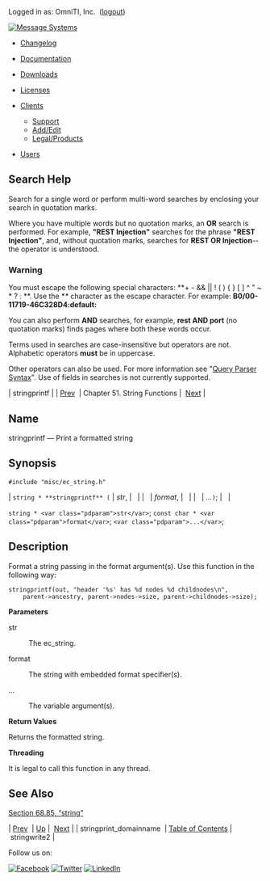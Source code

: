 Logged in as: OmniTI, Inc.  ([logout](https://support.messagesystems.com/logout.php))

[![Message Systems](https://support.messagesystems.com/images/ms-white205.png)](https://support.messagesystems.com/start.php) 

*   [Changelog](https://support.messagesystems.com/start.php?show=changelog)
*   [Documentation](https://support.messagesystems.com/docs/)
*   [Downloads](https://support.messagesystems.com/start.php)

*   [Licenses](https://support.messagesystems.com/license_summary.php)
*   <a href="">Clients</a>
    *   [Support](https://support.messagesystems.com/cs.php)
    *   [Add/Edit](https://support.messagesystems.com/edit_client.php)
    *   [Legal/Products](https://support.messagesystems.com/edit_products.php)
*   [Users](https://support.messagesystems.com/edit_customer.php)

## Search Help

Search for a single word or perform multi-word searches by enclosing your search in quotation marks.

Where you have multiple words but no quotation marks, an **OR** search is performed. For example, **"REST Injection"** searches for the phrase **"REST Injection"**, and, without quotation marks, searches for **REST OR Injection**--the operator is understood.

### Warning

You must escape the following special characters: **+ - && || ! ( ) { } [ ] ^ " ~ * ? : \**. Use the **\** character as the escape character. For example: **B0/00-11719-46C328D4\:default\:**

You can also perform **AND** searches, for example, **rest AND port** (no quotation marks) finds pages where both these words occur.

Terms used in searches are case-insensitive but operators are not. Alphabetic operators **must** be in uppercase.

Other operators can also be used. For more information see "[Query Parser Syntax](https://lucene.apache.org/core/old_versioned_docs/versions/3_0_0/queryparsersyntax.html)". Use of fields in searches is not currently supported.

| stringprintf |
| [Prev](apis.stringprint_domainname.php)  | Chapter 51. String Functions |  [Next](apis.stringwrite2.php) |

<a name="apis.stringprintf"></a>
## Name

stringprintf — Print a formatted string

## Synopsis

`#include "misc/ec_string.h"`

| `string * **stringprintf** (` | <var class="pdparam">str</var>, |   |
|   | <var class="pdparam">format</var>, |   |
|   | <var class="pdparam">...</var>`)`; |   |

`string * <var class="pdparam">str</var>`;
`const char * <var class="pdparam">format</var>`;
`<var class="pdparam">...</var>`;<a name="idp35498960"></a>
## Description

Format a string passing in the format argument(s). Use this function in the following way:

```
stringprintf(out, "header '%s' has %d nodes %d childnodes\n",
    parent->ancestry, parent->nodes->size, parent->childnodes->size);
```
**Parameters**

<dl class="variablelist">

<dt>str</dt>

<dd>

The ec_string.

</dd>

<dt>format</dt>

<dd>

The string with embedded format specifier(s).

</dd>

<dt>...</dt>

<dd>

The variable argument(s).

</dd>

</dl>

**Return Values**

Returns the formatted string.

**Threading**

It is legal to call this function in any thread.

<a name="idp35509488"></a>
## See Also

[Section 68.85, “string”](structs.string.php "68.85. string")

| [Prev](apis.stringprint_domainname.php)  | [Up](string.php) |  [Next](apis.stringwrite2.php) |
| stringprint_domainname  | [Table of Contents](index.php) |  stringwrite2 |

Follow us on:

[![Facebook](https://support.messagesystems.com/images/icon-facebook.png)](http://www.facebook.com/messagesystems) [![Twitter](https://support.messagesystems.com/images/icon-twitter.png)](http://twitter.com/#!/MessageSystems) [![LinkedIn](https://support.messagesystems.com/images/icon-linkedin.png)](http://www.linkedin.com/company/message-systems)
